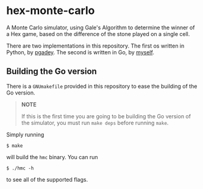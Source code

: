 # hex-monte-carlo

A Monte Carlo simulator, using Gale's Algorithm to determine the winner of a
Hex game, based on the difference of the stone played on a single cell.

There are two implementations in this repository. The first os written in
Python, by [pgadey](https://github.com/pgadey). The second is written in Go,
by [myself](https://github.com/nesv).

## Building the Go version

There is a `GNUmakefile` provided in this repository to ease the building of
the Go version.

> **NOTE**
>
> If this is the first time you are going to be building the Go version of the
> simulator, you must run `make deps` before running `make`.

Simply running

	$ make

will build the `hmc` binary. You can run

	$ ./hmc -h

to see all of the supported flags.
